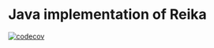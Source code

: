 # Java implementation of Reika

[![codecov](https://codecov.io/gh/at15/reika/branch/master/graph/badge.svg)](https://codecov.io/gh/at15/reika)